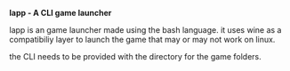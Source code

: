 **lapp - A CLI game launcher**

lapp is an game launcher made using the bash language.
it uses wine as a compatibiliy layer to launch the game that may or may not work on linux.

the CLI needs to be provided with the directory for the game folders.
